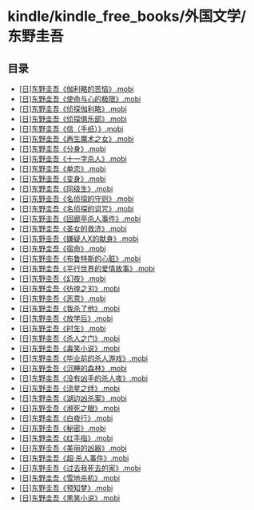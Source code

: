 # kindle/kindle_free_books/外国文学/东野圭吾

<!-- summary -->
## 目录

- [[日]东野圭吾《伽利略的苦恼》.mobi](/kindle/kindle_free_books/外国文学/东野圭吾/[日]东野圭吾《伽利略的苦恼》.mobi)
- [[日]东野圭吾《使命与心的极限》.mobi](/kindle/kindle_free_books/外国文学/东野圭吾/[日]东野圭吾《使命与心的极限》.mobi)
- [[日]东野圭吾《侦探伽利略》.mobi](/kindle/kindle_free_books/外国文学/东野圭吾/[日]东野圭吾《侦探伽利略》.mobi)
- [[日]东野圭吾《侦探俱乐部》.mobi](/kindle/kindle_free_books/外国文学/东野圭吾/[日]东野圭吾《侦探俱乐部》.mobi)
- [[日]东野圭吾《信（手纸）》.mobi](/kindle/kindle_free_books/外国文学/东野圭吾/[日]东野圭吾《信（手纸）》.mobi)
- [[日]东野圭吾《再生魔术之女》.mobi](/kindle/kindle_free_books/外国文学/东野圭吾/[日]东野圭吾《再生魔术之女》.mobi)
- [[日]东野圭吾《分身》.mobi](/kindle/kindle_free_books/外国文学/东野圭吾/[日]东野圭吾《分身》.mobi)
- [[日]东野圭吾《十一字杀人》.mobi](/kindle/kindle_free_books/外国文学/东野圭吾/[日]东野圭吾《十一字杀人》.mobi)
- [[日]东野圭吾《单恋》.mobi](/kindle/kindle_free_books/外国文学/东野圭吾/[日]东野圭吾《单恋》.mobi)
- [[日]东野圭吾《变身》.mobi](/kindle/kindle_free_books/外国文学/东野圭吾/[日]东野圭吾《变身》.mobi)
- [[日]东野圭吾《同级生》.mobi](/kindle/kindle_free_books/外国文学/东野圭吾/[日]东野圭吾《同级生》.mobi)
- [[日]东野圭吾《名侦探的守则》.mobi](/kindle/kindle_free_books/外国文学/东野圭吾/[日]东野圭吾《名侦探的守则》.mobi)
- [[日]东野圭吾《名侦探的诅咒》.mobi](/kindle/kindle_free_books/外国文学/东野圭吾/[日]东野圭吾《名侦探的诅咒》.mobi)
- [[日]东野圭吾《回廊亭杀人事件》.mobi](/kindle/kindle_free_books/外国文学/东野圭吾/[日]东野圭吾《回廊亭杀人事件》.mobi)
- [[日]东野圭吾《圣女的救济》.mobi](/kindle/kindle_free_books/外国文学/东野圭吾/[日]东野圭吾《圣女的救济》.mobi)
- [[日]东野圭吾《嫌疑人X的献身》.mobi](/kindle/kindle_free_books/外国文学/东野圭吾/[日]东野圭吾《嫌疑人X的献身》.mobi)
- [[日]东野圭吾《宿命》.mobi](/kindle/kindle_free_books/外国文学/东野圭吾/[日]东野圭吾《宿命》.mobi)
- [[日]东野圭吾《布鲁特斯的心脏》.mobi](/kindle/kindle_free_books/外国文学/东野圭吾/[日]东野圭吾《布鲁特斯的心脏》.mobi)
- [[日]东野圭吾《平行世界的爱情故事》.mobi](/kindle/kindle_free_books/外国文学/东野圭吾/[日]东野圭吾《平行世界的爱情故事》.mobi)
- [[日]东野圭吾《幻夜》.mobi](/kindle/kindle_free_books/外国文学/东野圭吾/[日]东野圭吾《幻夜》.mobi)
- [[日]东野圭吾《彷徨之刃》.mobi](/kindle/kindle_free_books/外国文学/东野圭吾/[日]东野圭吾《彷徨之刃》.mobi)
- [[日]东野圭吾《恶意》.mobi](/kindle/kindle_free_books/外国文学/东野圭吾/[日]东野圭吾《恶意》.mobi)
- [[日]东野圭吾《我杀了他》.mobi](/kindle/kindle_free_books/外国文学/东野圭吾/[日]东野圭吾《我杀了他》.mobi)
- [[日]东野圭吾《放学后》.mobi](/kindle/kindle_free_books/外国文学/东野圭吾/[日]东野圭吾《放学后》.mobi)
- [[日]东野圭吾《时生》.mobi](/kindle/kindle_free_books/外国文学/东野圭吾/[日]东野圭吾《时生》.mobi)
- [[日]东野圭吾《杀人之门》.mobi](/kindle/kindle_free_books/外国文学/东野圭吾/[日]东野圭吾《杀人之门》.mobi)
- [[日]东野圭吾《毒笑小说》.mobi](/kindle/kindle_free_books/外国文学/东野圭吾/[日]东野圭吾《毒笑小说》.mobi)
- [[日]东野圭吾《毕业前的杀人游戏》.mobi](/kindle/kindle_free_books/外国文学/东野圭吾/[日]东野圭吾《毕业前的杀人游戏》.mobi)
- [[日]东野圭吾《沉睡的森林》.mobi](/kindle/kindle_free_books/外国文学/东野圭吾/[日]东野圭吾《沉睡的森林》.mobi)
- [[日]东野圭吾《没有凶手的杀人夜》.mobi](/kindle/kindle_free_books/外国文学/东野圭吾/[日]东野圭吾《没有凶手的杀人夜》.mobi)
- [[日]东野圭吾《流星之绊》.mobi](/kindle/kindle_free_books/外国文学/东野圭吾/[日]东野圭吾《流星之绊》.mobi)
- [[日]东野圭吾《湖边凶杀案》.mobi](/kindle/kindle_free_books/外国文学/东野圭吾/[日]东野圭吾《湖边凶杀案》.mobi)
- [[日]东野圭吾《濒死之眼》.mobi](/kindle/kindle_free_books/外国文学/东野圭吾/[日]东野圭吾《濒死之眼》.mobi)
- [[日]东野圭吾《白夜行》.mobi](/kindle/kindle_free_books/外国文学/东野圭吾/[日]东野圭吾《白夜行》.mobi)
- [[日]东野圭吾《秘密》.mobi](/kindle/kindle_free_books/外国文学/东野圭吾/[日]东野圭吾《秘密》.mobi)
- [[日]东野圭吾《红手指》.mobi](/kindle/kindle_free_books/外国文学/东野圭吾/[日]东野圭吾《红手指》.mobi)
- [[日]东野圭吾《美丽的凶器》.mobi](/kindle/kindle_free_books/外国文学/东野圭吾/[日]东野圭吾《美丽的凶器》.mobi)
- [[日]东野圭吾《超·杀人事件》.mobi](/kindle/kindle_free_books/外国文学/东野圭吾/[日]东野圭吾《超·杀人事件》.mobi)
- [[日]东野圭吾《过去我死去的家》.mobi](/kindle/kindle_free_books/外国文学/东野圭吾/[日]东野圭吾《过去我死去的家》.mobi)
- [[日]东野圭吾《雪地杀机》.mobi](/kindle/kindle_free_books/外国文学/东野圭吾/[日]东野圭吾《雪地杀机》.mobi)
- [[日]东野圭吾《预知梦》.mobi](/kindle/kindle_free_books/外国文学/东野圭吾/[日]东野圭吾《预知梦》.mobi)
- [[日]东野圭吾《黑笑小说》.mobi](/kindle/kindle_free_books/外国文学/东野圭吾/[日]东野圭吾《黑笑小说》.mobi)

<!-- SUMMARY_AUTO @ https://github.com/LeungGeorge -->
<!-- summary -->
